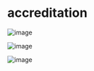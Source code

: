 # accreditation


![image](https://github.com/Egor-Eldar/accreditation/assets/112847166/ec785d0c-30c4-4716-975c-7f8947665bfc)



![image](https://github.com/Egor-Eldar/accreditation/assets/112847166/4dfd2939-cc71-414d-81db-43d2da5f8a2b)




![image](https://github.com/Egor-Eldar/accreditation/assets/112847166/834f2f1d-43fd-40cb-b00b-0d88045f9fbe)
